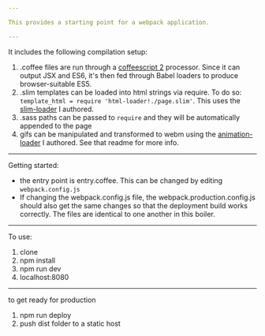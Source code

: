 ```yaml
---

This provides a starting point for a webpack application.

---
```


It includes the following compilation setup:

1. .coffee files are run through a [coffeescript 2](http://coffeescript.org/v2/)
   processor. Since it can output JSX and ES6, it's then fed through Babel loaders
   to produce browser-suitable ES5.
2. .slim templates can be loaded into html strings via require.
   To do so: `template_html = require 'html-loader!./page.slim'`.
   This uses the [slim-loader](http://github.com/maxpleaner/slim-lang-loader) I authored.
3. .sass paths can be passed to `require` and they will be automatically
   appended to the page
4. gifs can be manipulated and transformed to webm using the
   [animation-loader](http://github.com/maxpleaner/animation-loader) I authored.
   See that readme for more info.

---

Getting started:

- the entry point is entry.coffee. This can be changed by editing `webpack.config.js`
- If changing the webpack.config.js file, the webpack.production.config.js should
  also get the same changes so that the deployment build works correctly. 
  The files are identical to one another in this boiler. 

---

To use:

1. clone
2. npm install
3. npm run dev
4. localhost:8080

---

to get ready for production

1. npm run deploy
2. push dist folder to a static host
